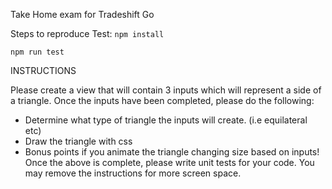 Take Home exam for Tradeshift Go

Steps to reproduce Test:
```npm install```

```npm run test```


INSTRUCTIONS

Please create a view that will contain 3 inputs which
will represent a side of a triangle. Once the inputs
have been completed, please do the following:
* Determine what type of triangle the inputs will create. (i.e equilateral etc)
* Draw the triangle with css
* Bonus points if you animate the triangle changing size based on inputs!
Once the above is complete, please write unit tests for your code. You may remove the instructions for more screen space.
